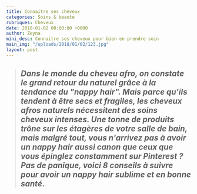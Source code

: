 ```yaml
---
title: Connaitre ses cheveux
categories: Soins & beaute
rubriques: Cheveux
date: 2018-01-02 00:00:00 +0000
author: Zeyna
mini_desc: Connaitre ses cheveux pour bien en prendre soin
main_img: "/uploads/2018/01/02/123.jpg"
layout: post
---
```

> ## _Dans le monde du cheveu afro, on constate le grand retour du naturel grâce à la tendance du "nappy hair". Mais parce qu'ils tendent à être secs et fragiles, les cheveux afros naturels nécessitent des soins cheveux intenses. Une tonne de produits trône sur les étagères de votre salle de bain, mais malgré tout, vous n'arrivez pas à avoir un nappy hair aussi canon que ceux que vous épinglez constamment sur Pinterest ? Pas de panique, voici 8 conseils à suivre pour avoir un nappy hair sublime et en bonne santé_.